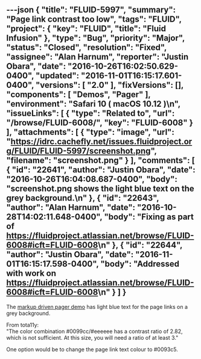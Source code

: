 ---json
{
  "title": "FLUID-5997",
  "summary": "Page link contrast too low",
  "tags": "FLUID",
  "project": {
    "key": "FLUID",
    "title": "Fluid Infusion"
  },
  "type": "Bug",
  "priority": "Major",
  "status": "Closed",
  "resolution": "Fixed",
  "assignee": "Alan Harnum",
  "reporter": "Justin Obara",
  "date": "2016-10-26T16:02:50.629-0400",
  "updated": "2016-11-01T16:15:17.601-0400",
  "versions": [
    "2.0"
  ],
  "fixVersions": [],
  "components": [
    "Demos",
    "Pager"
  ],
  "environment": "Safari 10 ( macOS 10.12 )\n",
  "issueLinks": [
    {
      "type": "Related to",
      "url": "/browse/FLUID-6008/",
      "key": "FLUID-6008"
    }
  ],
  "attachments": [
    {
      "type": "image",
      "url": "https://idrc.cachefly.net/issues.fluidproject.org/FLUID/FLUID-5997/screenshot.png",
      "filename": "screenshot.png"
    }
  ],
  "comments": [
    {
      "id": "22641",
      "author": "Justin Obara",
      "date": "2016-10-26T16:04:08.687-0400",
      "body": "screenshot.png shows the light blue text on the grey background.\n"
    },
    {
      "id": "22643",
      "author": "Alan Harnum",
      "date": "2016-10-28T14:02:11.648-0400",
      "body": "Fixing as part of <https://fluidproject.atlassian.net/browse/FLUID-6008#icft=FLUID-6008>\n"
    },
    {
      "id": "22644",
      "author": "Justin Obara",
      "date": "2016-11-01T16:15:17.598-0400",
      "body": "Addressed with work on <https://fluidproject.atlassian.net/browse/FLUID-6008#icft=FLUID-6008>\n"
    }
  ]
}
---
The [markup driven pager demo](http://build.fluidproject.org/infusion/examples/components/pager/markupDriven/) has light blue text for the page links on a grey background.&#x20;

From tota11y:\
"The color combination #0099cc/#eeeeee has a contrast ratio of 2.82, which is not sufficient. At this size, you will need a ratio of at least 3."

One option would be to change the page link text colour to #0093c5.

        